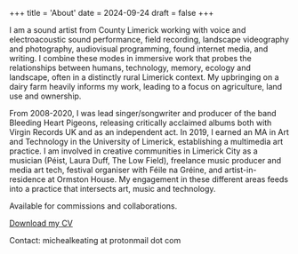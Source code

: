 +++
title = 'About'
date = 2024-09-24
draft = false
+++

I am a sound artist from County Limerick working with voice and electroacoustic sound performance, field recording, landscape videography and photography, audiovisual programming, found internet media, and writing. I combine these modes in immersive work that probes the relationships between humans, technology, memory, ecology and landscape, often in a distinctly rural Limerick context. My upbringing on a dairy farm heavily informs my work, leading to a focus on agriculture, land use and ownership.

From 2008-2020, I was lead singer/songwriter and producer of the band Bleeding Heart Pigeons, releasing critically acclaimed albums both with Virgin Records UK and as an independent act. In 2019, I earned an MA in Art and Technology in the University of Limerick, establishing a multimedia art practice. I am involved in creative communities in Limerick City as a musician (Péist, Laura Duff, The Low Field), freelance music producer and media art tech, festival organiser with Féile na Gréine, and artist-in-residence at Ormston House. My engagement in these different areas feeds into a practice that intersects art, music and technology.

Available for commissions and collaborations.

[Download my CV](/cv.pdf)

Contact: michealkeating at protonmail dot com

